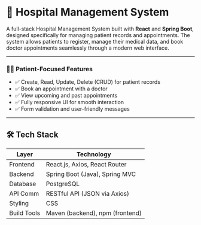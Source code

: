# 🏥 Hospital Management System

A full-stack Hospital Management System built with **React** and **Spring Boot**, designed specifically for managing patient records and appointments. The system allows patients to register, manage their medical data, and book doctor appointments seamlessly through a modern web interface.

---

### 👨‍⚕️ Patient-Focused Features
- ✅ Create, Read, Update, Delete (CRUD) for patient records
- ✅ Book an appointment with a doctor
- ✅ View upcoming and past appointments
- ✅ Fully responsive UI for smooth interaction
- ✅ Form validation and user-friendly messages

---

## 🛠️ Tech Stack

| Layer        | Technology                          |
|--------------|-------------------------------------|
| Frontend     | React.js, Axios, React Router       |
| Backend      | Spring Boot (Java), Spring MVC      |
| Database     |  PostgreSQL                         |
| API Comm     | RESTful API (JSON via Axios)        |
| Styling      | CSS                                 |
| Build Tools  | Maven (backend), npm (frontend)     |


